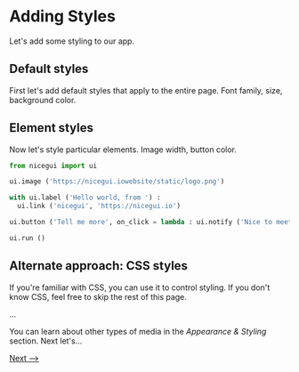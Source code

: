 # Adding Styles

Let's add some styling to our app.  

## Default styles

First let's add default styles that apply to the entire page.  Font family, size, background color.

## Element styles

Now let's style particular elements.  Image width, button color.


```py
from nicegui import ui

ui.image ('https://nicegui.iowebsite/static/logo.png')

with ui.label ('Hello world, from ') :
  ui.link ('nicegui', 'https://nicegui.io')

ui.button ('Tell me more', on_click = lambda : ui.notify ('Nice to meet you') )

ui.run ()
```

## Alternate approach: CSS styles

If you're familiar with CSS, you can use it to control styling.  If you don't know CSS, feel free to skip the rest of this page.

...

You can learn about other types of media in the _Appearance & Styling_ section.  Next let's...

[Next -->](overview-data.md)
